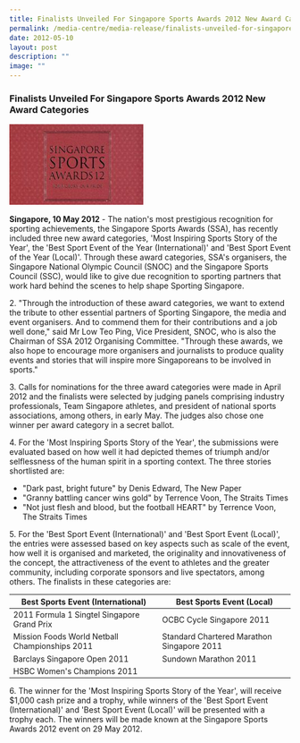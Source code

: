 ```yaml
---
title: Finalists Unveiled For Singapore Sports Awards 2012 New Award Categories
permalink: /media-centre/media-release/finalists-unveiled-for-singapore-sports-awards-2012-new-award-categories/
date: 2012-05-10
layout: post
description: ""
image: ""
---
```

### **Finalists Unveiled For Singapore Sports Awards 2012 New Award Categories**

![](/images/Media%20Centre/Media%20Release/2012/May/FINALISTSUNVEILEDFORSINGAPORESPORTSAWARDS2012NEWAWARDCATEGORIESMainPar0042Imagegif.gif)

**Singapore, 10 May 2012** - The nation's most prestigious recognition for sporting achievements, the Singapore Sports Awards (SSA), has recently included three new award categories, 'Most Inspiring Sports Story of the Year', the 'Best Sport Event of the Year (International)' and 'Best Sport Event of the Year (Local)'. Through these award categories, SSA's organisers, the Singapore National Olympic Council (SNOC) and the Singapore Sports Council (SSC), would like to give due recognition to sporting partners that work hard behind the scenes to help shape Sporting Singapore.

2\. "Through the introduction of these award categories, we want to extend the tribute to other essential partners of Sporting Singapore, the media and event organisers. And to commend them for their contributions and a job well done," said Mr Low Teo Ping, Vice President, SNOC, who is also the Chairman of SSA 2012 Organising Committee. "Through these awards, we also hope to encourage more organisers and journalists to produce quality events and stories that will inspire more Singaporeans to be involved in sports."

3\. Calls for nominations for the three award categories were made in April 2012 and the finalists were selected by judging panels comprising industry professionals, Team Singapore athletes, and president of national sports associations, among others, in early May. The judges also chose one winner per award category in a secret ballot.

4\. For the 'Most Inspiring Sports Story of the Year', the submissions were evaluated based on how well it had depicted themes of triumph and/or selflessness of the human spirit in a sporting context. The three stories shortlisted are:

* "Dark past, bright future" by Denis Edward, The New Paper
* "Granny battling cancer wins gold" by Terrence Voon, The Straits Times
* "Not just flesh and blood, but the football HEART" by Terrence Voon, The Straits Times

5\. For the 'Best Sport Event (International)' and 'Best Sport Event (Local)', the entries were assessed based on key aspects such as scale of the event, how well it is organised and marketed, the originality and innovativeness of the concept, the attractiveness of the event to athletes and the greater community, including corporate sponsors and live spectators, among others. The finalists in these categories are:

| Best Sports Event (International) | Best Sports Event (Local) |
| -------- | -------- | 
| 2011 Formula 1 Singtel Singapore Grand Prix  | OCBC Cycle Singapore 2011     | 
| Mission Foods World Netball Championships 2011  | Standard Chartered Marathon Singapore 2011    | 
| Barclays Singapore Open 2011  | Sundown Marathon 2011    | 
| HSBC Women's Champions 2011 |  | 

6\. The winner for the 'Most Inspiring Sports Story of the Year', will receive $1,000 cash prize and a trophy, while winners of the 'Best Sport Event (International)' and 'Best Sport Event (Local)' will be presented with a trophy each. The winners will be made known at the Singapore Sports Awards 2012 event on 29 May 2012.